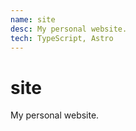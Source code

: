 ```yaml
---
name: site
desc: My personal website.
tech: TypeScript, Astro
---
```


# site

My personal website.
